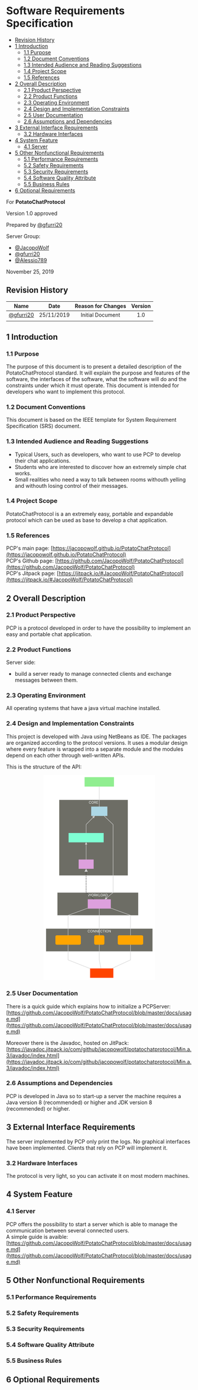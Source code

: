 <h1> Software Requirements Specification </h1>

- [Revision History](#revision-history)
- [1 Introduction](#1-introduction)
  - [1.1 Purpose](#11-purpose)
  - [1.2 Document Conventions](#12-document-conventions)
  - [1.3 Intended Audience and Reading Suggestions](#13-intended-audience-and-reading-suggestions)
  - [1.4 Project Scope](#14-project-scope)
  - [1.5 References](#15-references)
- [2 Overall Description](#2-overall-description)
  - [2.1 Product Perspective](#21-product-perspective)
  - [2.2 Product Functions](#22-product-functions)
  - [2.3 Operating Environment](#23-operating-environment)
  - [2.4 Design and Implementation Constraints](#24-design-and-implementation-constraints)
  - [2.5 User Documentation](#25-user-documentation)
  - [2.6 Assumptions and Dependencies](#26-assumptions-and-dependencies)
- [3 External Interface Requirements](#3-external-interface-requirements)
  - [3.2 Hardware Interfaces](#32-hardware-interfaces)
- [4 System Feature](#4-system-feature)
  - [4.1 Server](#41-server)
- [5 Other Nonfunctional Requirements](#5-other-nonfunctional-requirements)
  - [5.1 Performance Requirements](#51-performance-requirements)
  - [5.2 Safety Requirements](#52-safety-requirements)
  - [5.3 Security Requirements](#53-security-requirements)
  - [5.4 Software Quality Attribute](#54-software-quality-attribute)
  - [5.5 Business Rules](#55-business-rules)
- [6 Optional Requirements](#6-optional-requirements)

For **PotatoChatProtocol**

Version 1.0 approved

Prepared by [@gfurri20](https://github.com/gfurri20)

Server Group:
* [@JacopoWolf](https://github.com/JacopoWolf)
* [@gfurri20](https://github.com/gfurri20)
* [@Alessio789](https://github.com/Alessio789)

November 25, 2019

## Revision History

|                   Name                   |    Date    | Reason for Changes | Version |
| :--------------------------------------: | :--------: | :----------------: | :-----: |
| [@gfurri20](https://github.com/gfurri20) | 25/11/2019 |  Initial Document  |   1.0   |
|                                          |            |                    |         |

## 1 Introduction
### 1.1 Purpose
The purpose of this document is to present a detailed description of the PotatoChatProtocol standard. It will explain the purpose and features of the software, the interfaces of the software, what the software will do and the constraints under which it must operate. This document is intended for developers who want to implement this protocol.

### 1.2 Document Conventions
This document is based on the IEEE template for System Requirement Specification (SRS) document.


### 1.3 Intended Audience and Reading Suggestions
* Typical Users, such as developers, who want to use PCP to develop their chat applications.
* Students who are interested to discover how an extremely simple chat works.
* Small realities who need a way to talk between rooms withouth yelling and withouth losing control of their messages.

### 1.4 Project Scope
PotatoChatProtocol is a an extremely easy, portable and expandable protocol which can be used as base to develop a chat application.

### 1.5 References
PCP's main page:
[https://jacopowolf.github.io/PotatoChatProtocol](https://jacopowolf.github.io/PotatoChatProtocol) \
PCP's Github page:
[https://github.com/JacopoWolf/PotatoChatProtocol](https://github.com/JacopoWolf/PotatoChatProtocol) \
PCP's Jitpack page:
[https://jitpack.io/#JacopoWolf/PotatoChatProtocol](https://jitpack.io/#JacopoWolf/PotatoChatProtocol)

## 2 Overall Description

### 2.1 Product Perspective
PCP is a protocol developed in order to have the possibility to implement an easy and portable chat application.

### 2.2 Product Functions
Server side:
* build a server ready to manage connected clients and exchange messages between them.

### 2.3 Operating Environment
All operating systems that have a java virtual machine installed.

### 2.4 Design and Implementation Constraints
This project is developed with Java using NetBeans as IDE. The packages are organized according to the protocol versions. It uses a modular design where every feature is wrapped into a separate module and the modules depend on each other through well-written APIs.

This is the structure of the API:


<p align="center">
    <img src="../img/server_architecture.svg" width="300px" max-width="100%">
</p>


### 2.5 User Documentation
There is a quick guide which explains how to initialize a PCPServer:
[https://github.com/JacopoWolf/PotatoChatProtocol/blob/master/docs/usage.md](https://github.com/JacopoWolf/PotatoChatProtocol/blob/master/docs/usage.md)

Moreover there is the Javadoc, hosted on JitPack:
[https://javadoc.jitpack.io/com/github/jacopowolf/potatochatprotocol/Min.a.3/javadoc/index.html](https://javadoc.jitpack.io/com/github/jacopowolf/potatochatprotocol/Min.a.3/javadoc/index.html)

### 2.6 Assumptions and Dependencies
PCP is developed in Java so to start-up a server the machine requires a Java version 8 (recommended) or higher and JDK version 8 (recommended) or higher.

## 3 External Interface Requirements

The server implemented by PCP only print the logs. No graphical interfaces have been implemented. Clients that rely on PCP will implement it.

### 3.2 Hardware Interfaces
The protocol is very light, so you can activate it on most modern machines.

## 4 System Feature

### 4.1 Server
PCP offers the possibility to start a server which is able to manage the communication between several connected users. \
A simple guide is avaible: [https://github.com/JacopoWolf/PotatoChatProtocol/blob/master/docs/usage.md](https://github.com/JacopoWolf/PotatoChatProtocol/blob/master/docs/usage.md)


## 5 Other Nonfunctional Requirements

### 5.1 Performance Requirements

### 5.2 Safety Requirements

### 5.3 Security Requirements

### 5.4 Software Quality Attribute

### 5.5 Business Rules


## 6 Optional Requirements
